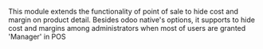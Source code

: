This module extends the functionality of point of sale to hide cost and
margin on product detail. Besides odoo native's options, it supports to hide cost and margins among administrators when most of users are granted 'Manager' in POS
